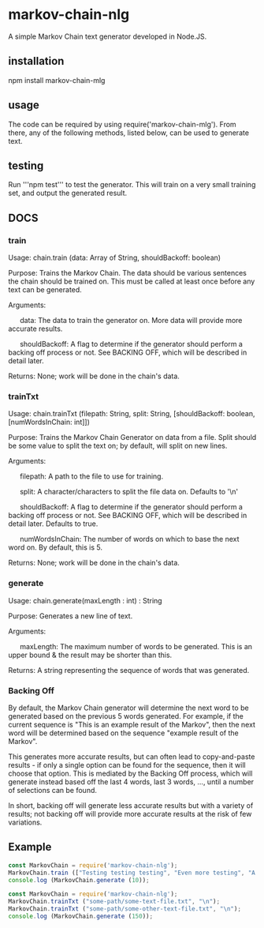 # markov-chain-nlg
A simple Markov Chain text generator developed in Node.JS.


## installation
npm install markov-chain-mlg

## usage
The code can be required by using require('markov-chain-mlg'). From there, any of the following methods, listed below, can be used to generate text.

## testing
Run '''npm test''' to test the generator. This will train on a very small training set, and output the generated result.

## DOCS

### train
  Usage: chain.train (data: Array of String, shouldBackoff: boolean)

  Purpose: Trains the Markov Chain. The data should be various sentences the chain should be trained on. This must be called at least once before any text can be generated.

  Arguments:

  &nbsp;&nbsp;&nbsp;&nbsp;&nbsp;&nbsp;data: The data to train the generator on. More data will provide more accurate results.

  &nbsp;&nbsp;&nbsp;&nbsp;&nbsp;&nbsp;shouldBackoff: A flag to determine if the generator should perform a backing off process or not. See BACKING OFF, which will be described in detail later.

  Returns: None; work will be done in the chain's data.

### trainTxt
  Usage: chain.trainTxt (filepath: String, split: String, [shouldBackoff: boolean, [numWordsInChain: int]])

  Purpose: Trains the Markov Chain Generator on data from a file. Split should be some value to split the text on; by default, will split on new lines.

  Arguments:

  &nbsp;&nbsp;&nbsp;&nbsp;&nbsp;&nbsp;filepath: A path to the file to use for training.

  &nbsp;&nbsp;&nbsp;&nbsp;&nbsp;&nbsp;split: A character/characters to split the file data on. Defaults to '\n'

  &nbsp;&nbsp;&nbsp;&nbsp;&nbsp;&nbsp;shouldBackoff: A flag to determine if the generator should perform a backing off process or not. See BACKING OFF, which will be described in detail later. Defaults to true.

  &nbsp;&nbsp;&nbsp;&nbsp;&nbsp;&nbsp;numWordsInChain: The number of words on which to base the next word on. By default, this is 5.

  Returns: None; work will be done in the chain's data.

### generate
  Usage: chain.generate(maxLength : int) : String

  Purpose: Generates a new line of text.

  Arguments:

  &nbsp;&nbsp;&nbsp;&nbsp;&nbsp;&nbsp;maxLength: The maximum number of words to be generated. This is an upper bound & the result may be shorter than this.

  Returns: A string representing the sequence of words that was generated.

### Backing Off
  By default, the Markov Chain generator will determine the next word to be generated based on the previous 5 words generated. For example, if the current sequence is "This is an example result of the Markov", then the next word will be determined based on the sequence "example result of the Markov".

  This generates more accurate results, but can often lead to copy-and-paste results - if only a single option can be found for the sequence, then it will choose that option. This is mediated by the Backing Off process, which will generate instead based off the last 4 words, last 3 words, ..., until a number of selections can be found.

  In short, backing off will generate less accurate results but with a variety of results; not backing off will provide more accurate results at the risk of few variations.

## Example
```javascript
const MarkovChain = require('markov-chain-nlg');
MarkovChain.train (["Testing testing testing", "Even more testing", "A final test"], true);
console.log (MarkovChain.generate (10));
```

```javascript
const MarkovChain = require('markov-chain-nlg');
MarkovChain.trainTxt ("some-path/some-text-file.txt", "\n");
MarkovChain.trainTxt ("some-path/some-other-text-file.txt", "\n");
console.log (MarkovChain.generate (150));
```
